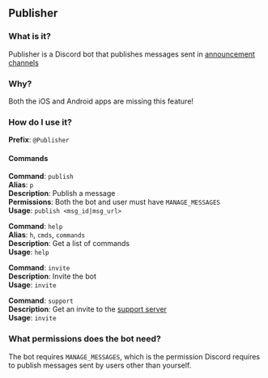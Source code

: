 ## Publisher
### What is it?
Publisher is a Discord bot that publishes messages sent in [announcement channels](https://support.discord.com/hc/en-us/articles/360032008192-Announcement-Channels-)

### Why?
Both the iOS and Android apps are missing this feature!

### How do I use it?
**Prefix**: `@Publisher`

#### Commands
**Command**: `publish`\
**Alias**: `p`\
**Description**: Publish a message\
**Permissions**: Both the bot and user must have `MANAGE_MESSAGES`\
**Usage**: `publish <msg_id|msg_url>`

**Command**: `help`\
**Alias**: `h`, `cmds`, `commands`\
**Description**: Get a list of commands\
**Usage**: `help`

**Command**: `invite`\
**Description**: Invite the bot\
**Usage**: `invite`

**Command**: `support`\
**Description**: Get an invite to the [support server](https://discord.gg/xfe9tcW)\
**Usage**: `invite`

### What permissions does the bot need?
The bot requires `MANAGE_MESSAGES`, which is the permission Discord requires to publish messages sent by users other than yourself.
